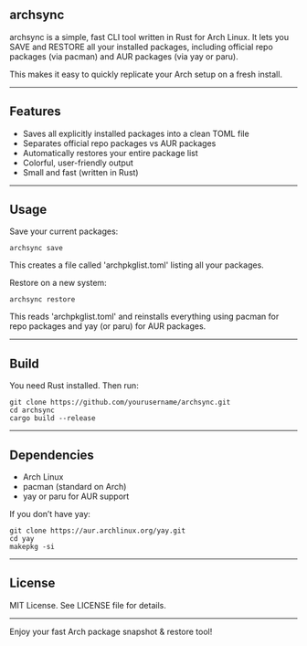 archsync
---------

archsync is a simple, fast CLI tool written in Rust for Arch Linux.
It lets you SAVE and RESTORE all your installed packages, including
official repo packages (via pacman) and AUR packages (via yay or paru).

This makes it easy to quickly replicate your Arch setup on a fresh install.

------------------------------------------
Features
------------------------------------------
- Saves all explicitly installed packages into a clean TOML file
- Separates official repo packages vs AUR packages
- Automatically restores your entire package list
- Colorful, user-friendly output
- Small and fast (written in Rust)

------------------------------------------
Usage
------------------------------------------

Save your current packages:

    archsync save

This creates a file called 'archpkglist.toml' listing all your packages.

Restore on a new system:

    archsync restore

This reads 'archpkglist.toml' and reinstalls everything using pacman for
repo packages and yay (or paru) for AUR packages.

------------------------------------------
Build
------------------------------------------

You need Rust installed. Then run:

    git clone https://github.com/yourusername/archsync.git
    cd archsync
    cargo build --release

------------------------------------------
Dependencies
------------------------------------------

- Arch Linux
- pacman (standard on Arch)
- yay or paru for AUR support

If you don’t have yay:

    git clone https://aur.archlinux.org/yay.git
    cd yay
    makepkg -si

------------------------------------------
License
------------------------------------------

MIT License. See LICENSE file for details.

------------------------------------------

Enjoy your fast Arch package snapshot & restore tool!
